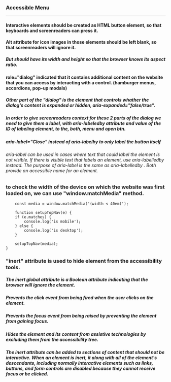 ### Accessible Menu
___

#### Interactive elements should be created as HTML button element, so that keyboards and screenreaders can press it.
#### Alt attribute for icon images in those elements should be left blank, so that screenreaders will ignore it.
##### But should have its width and height so that the browser knows its aspect ratio.

#### role="dialog" indicated that it contains additional content on the website that you can access by interacting with a control. (hamburger menus, accordions, pop-up modals) 
##### Other part of the "dialog" is the element that controls whather the dialog's content is expanded or hidden, aria-expanded="false/true".
##### In order to give screenreaders context for these 2 parts of the dialog we need to give them a label, with aria-labeledby attribute and value of the ID of labeling element, to the, both, menu and open btn.

##### aria-label="Close" instead of aria-labelby to only label the button itself
###### *aria-label can be used in cases where text that could label the element is not visible. If there is visible text that labels an element, use aria-labelledby instead. The purpose of aria-label is the same as aria-labelledby . Both provide an accessible name for an element.*

### to check the width of the device on which the website was first loaded on, we can use "window.matchMedia" method.
```
    const media = window.matchMedia('(width < 40em)');

    function setupTopNav(e) {
    if (e.matches) {
        console.log('is mobile');
    } else {
        console.log('is desktop');
    }

    setupTopNav(media);
}
```
### "inert" attribute is used to hide element from the accessibility tools.
##### *The inert global attribute is a Boolean attribute indicating that the browser will ignore the element.* 
##### *Prevents the click event from being fired when the user clicks on the element.*
##### *Prevents the focus event from being raised by preventing the element from gaining focus.*
##### *Hides the element and its content from assistive technologies by excluding them from the accessibility tree.*
#### *The inert attribute can be added to sections of content that should not be interactive. When an element is inert, it along with all of the element's descendants, including normally interactive elements such as links, buttons, and form controls are disabled because they cannot receive focus or be clicked.*